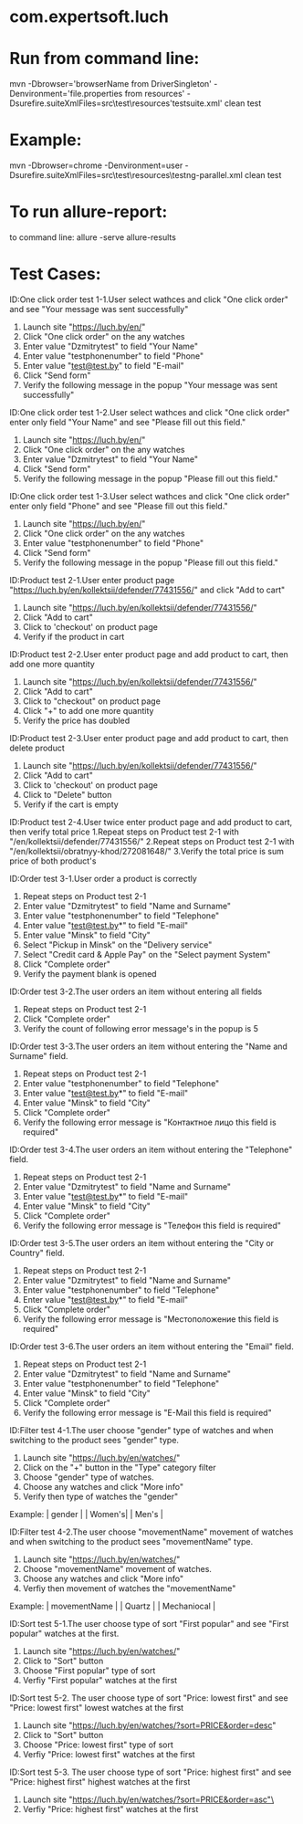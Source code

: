 # com.expertsoft.luch

# Run from command line:
mvn -Dbrowser='browserName from DriverSingleton' -Denvironment='file.properties from resources' -Dsurefire.suiteXmlFiles=src\test\resources\'testsuite.xml' clean test

# Example:
mvn -Dbrowser=chrome -Denvironment=user -Dsurefire.suiteXmlFiles=src\test\resources\testng-parallel.xml clean test

# To run allure-report:
to command line: allure -serve allure-results

# Test Cases:

ID:One click order test 1-1.User select wathces and click "One click order" and see "Your message was sent successfully"

1. Launch site "https://luch.by/en/"
2. Click "One click order" on the any watches
3. Enter value "Dzmitrytest" to field "Your Name"
4. Enter value "testphonenumber" to field "Phone"
5. Enter value "test@test.by" to field "E-mail"
6. Click "Send form"
7. Verify the following message in the popup "Your message was sent successfully"

ID:One click order test 1-2.User select wathces and click "One click order" enter only field "Your Name" and see "Please fill out this field."

1. Launch site "https://luch.by/en/"
2. Click "One click order" on the any watches
3. Enter value "Dzmitrytest" to field "Your Name"
4. Click "Send form"
5. Verify the following message in the popup "Please fill out this field."

ID:One click order test 1-3.User select wathces and click "One click order" enter only field "Phone" and see "Please fill out this field."

1. Launch site "https://luch.by/en/"
2. Click "One click order" on the any watches
3. Enter value "testphonenumber" to field "Phone"
4. Click "Send form"
5. Verify the following message in the popup "Please fill out this field."

ID:Product test 2-1.User enter product page "https://luch.by/en/kollektsii/defender/77431556/" and click "Add to cart"

1. Launch site "https://luch.by/en/kollektsii/defender/77431556/"
2. Click "Add to cart"
3. Click to 'checkout' on product page
4. Verify if the product in cart

ID:Product test 2-2.User enter product page and add product to cart, then add one more quantity 
1. Launch site "https://luch.by/en/kollektsii/defender/77431556/"
2. Click "Add to cart"
3. Click to "checkout" on product page
4. Click "+" to add one more quantity
5. Verify the price has doubled

ID:Product test 2-3.User enter product page and add product to cart, then delete product

1. Launch site "https://luch.by/en/kollektsii/defender/77431556/"
2. Click "Add to cart"
3. Click to 'checkout' on product page
4. Click to "Delete" button
5. Verify if the cart is empty

ID:Product test 2-4.User twice enter product page and add product to cart, then verify total price
1.Repeat steps on Product test 2-1 with "/en/kollektsii/defender/77431556/"
2.Repeat steps on Product test 2-1 with "/en/kollektsii/obratnyy-khod/272081648/"
3.Verify the total price is sum price of both product's

ID:Order test 3-1.User order a product is correctly

1. Repeat steps on Product test 2-1
2. Enter value "Dzmitrytest" to field "Name and Surname"
3. Enter value "testphonenumber" to field "Telephone"
4. Enter value "test@test.by*" to field "E-mail"
5. Enter value "Minsk" to field "City"
6. Select "Pickup in Minsk" on the "Delivery service"
7. Select "Credit card & Apple Pay" on the "Select payment System"
8. Click "Complete order"
9. Verify the payment blank is opened

ID:Order test 3-2.The user orders an item without entering all fields
1. Repeat steps on Product test 2-1
2. Click "Complete order"
3. Verify the count of following error message's in the popup is 5

ID:Order test 3-3.The user orders an item without entering the "Name and Surname" field.
1. Repeat steps on Product test 2-1
2. Enter value "testphonenumber" to field "Telephone"
3. Enter value "test@test.by*" to field "E-mail"
4. Enter value "Minsk" to field "City"
5. Click "Complete order"
6. Verify the following error message is "Контактное лицо this field is required"

ID:Order test 3-4.The user orders an item without entering the "Telephone" field.
1. Repeat steps on Product test 2-1
2. Enter value "Dzmitrytest" to field "Name and Surname"
3. Enter value "test@test.by*" to field "E-mail"
4. Enter value "Minsk" to field "City"
5. Click "Complete order"
6. Verify the following error message is "Телефон this field is required"

ID:Order test 3-5.The user orders an item without entering the "City or Country" field.
1. Repeat steps on Product test 2-1
2. Enter value "Dzmitrytest" to field "Name and Surname"
3. Enter value "testphonenumber" to field "Telephone"
4. Enter value "test@test.by*" to field "E-mail"
5. Click "Complete order"
6. Verify the following error message is "Местоположение this field is required"

ID:Order test 3-6.The user orders an item without entering the "Email" field.
1. Repeat steps on Product test 2-1
2. Enter value "Dzmitrytest" to field "Name and Surname"
3. Enter value "testphonenumber" to field "Telephone"
4. Enter value "Minsk" to field "City"
5. Click "Complete order"
6. Verify the following error message is "E-Mail this field is required"

ID:Filter test 4-1.The user choose "gender" type of watches and when switching to the product sees "gender" type.
1. Launch site "https://luch.by/en/watches/"
2. Click on the "+" button in the "Type" category filter
3. Choose "gender" type of watches.
4. Choose any watches and click "More info"
5. Verify then type of watches the "gender"

 Example: 
    | gender |
    | Women's| 
    | Men's  | 

ID:Filter test 4-2.The user choose "movementName" movement of watches and when switching to the product sees "movementName" type.
1. Launch site "https://luch.by/en/watches/"
2. Choose "movementName" movement of watches.
3. Choose any watches and click "More info"
4. Verfiy then movement of watches the "movementName"

Example: 
    | movementName |
    | Quartz       | 
    | Mechaniocal  | 

ID:Sort test 5-1.The user choose type of sort "First popular" and see "First popular" watches at the first.
1. Launch site "https://luch.by/en/watches/"
2. Click to "Sort" button
3. Choose "First popular" type of sort
4. Verfiy "First popular" watches at the first

ID:Sort test 5-2. The user choose type of sort "Price: lowest first" and see "Price: lowest first" lowest watches at the first 
1. Launch site "https://luch.by/en/watches/?sort=PRICE&order=desc"
2. Click to "Sort" button
3. Choose "Price: lowest first" type of sort
4. Verfiy "Price: lowest first" watches at the first

ID:Sort test 5-3. The user choose type of sort "Price: highest first" and see "Price: highest first" highest watches at the first 
1. Launch site "https://luch.by/en/watches/?sort=PRICE&order=asc"\
2. Verfiy "Price: highest first" watches at the first
